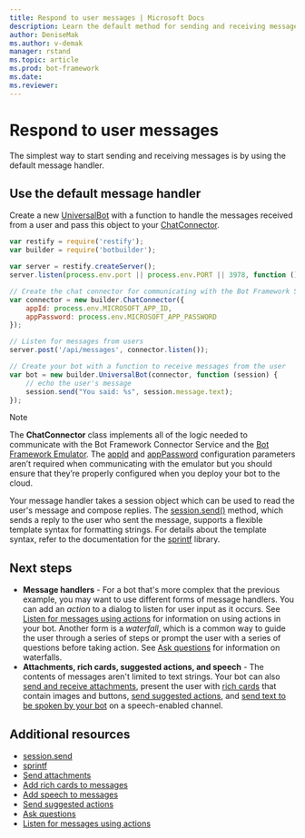 ```yaml
---
title: Respond to user messages | Microsoft Docs
description: Learn the default method for sending and receiving messages in the Bot Builder SDK for Node.js.
author: DeniseMak
ms.author: v-demak
manager: rstand
ms.topic: article
ms.prod: bot-framework
ms.date: 
ms.reviewer:
---
```


# Respond to user messages

The simplest way to start sending and receiving messages is by using the default message handler. 

## Use the default message handler
Create a new [UniversalBot][UniversalBot] with a function to handle the messages received from a user 
and pass this object to your [ChatConnector][ChatConnector].

```javascript
var restify = require('restify');
var builder = require('botbuilder');

var server = restify.createServer();
server.listen(process.env.port || process.env.PORT || 3978, function () { });

// Create the chat connector for communicating with the Bot Framework Service
var connector = new builder.ChatConnector({
    appId: process.env.MICROSOFT_APP_ID,
    appPassword: process.env.MICROSOFT_APP_PASSWORD
});

// Listen for messages from users 
server.post('/api/messages', connector.listen());

// Create your bot with a function to receive messages from the user
var bot = new builder.UniversalBot(connector, function (session) {
    // echo the user's message
    session.send("You said: %s", session.message.text);
});
```

> [!NOTE] 
> The **ChatConnector** class implements all of the logic needed to communicate with the Bot Framework Connector Service and the [Bot Framework Emulator][emulator]. 
> The [appId][appId] and [appPassword][appPassword] configuration parameters aren’t required when communicating with the emulator but you should ensure that they’re properly configured when you deploy your bot to the cloud. 

Your message handler takes a session object which can be used to read the user's message and compose replies. 
The [session.send()][SessionSend] method, which sends a reply to the user who sent the message, supports a flexible template syntax for formatting strings.
For details about the template syntax, refer to the documentation for the [sprintf][sprintf] library.

## Next steps

* **Message handlers** - For a bot that's more complex that the previous example, you may want to use different forms of message handlers. You can add an *action* to a dialog to listen for user input as it occurs. See [Listen for messages using actions](bot-builder-nodejs-global-handlers.md) for information on using actions in your bot. Another form is a *waterfall*, which is a common way to guide the user through a series of steps or prompt the user with a series of questions before taking action. See [Ask questions](bot-builder-nodejs-prompts.md) for information on waterfalls.
* **Attachments, rich cards, suggested actions, and speech** - The contents of messages aren't limited to text strings. Your bot can also [send and receive attachments][SendAttachments], present the user with [rich cards][SendCardWithButtons] that contain images and buttons, [send suggested actions](~/nodejs/bot-builder-nodejs-send-suggested-actions.md), and [send text to be spoken by your bot](~/nodejs/bot-builder-nodejs-text-to-speech.md) on a speech-enabled channel.

## Additional resources

* [session.send][SessionSend]
* [sprintf][sprintf]
* [Send attachments][SendAttachments]
* [Add rich cards to messages][SendCardWithButtons]
* [Add speech to messages](~/nodejs/bot-builder-nodejs-text-to-speech.md)
* [Send suggested actions](~/nodejs/bot-builder-nodejs-send-suggested-actions.md)
* [Ask questions](~/nodejs/bot-builder-nodejs-prompts.md)
* [Listen for messages using actions]( ~/nodejs/bot-builder-nodejs-global-handlers.md)

[SendAttachments]: ~/nodejs/bot-builder-nodejs-send-receive-attachments.md
[SendCardWithButtons]: ~/nodejs/bot-builder-nodejs-send-rich-cards.md
[sprintf]: https://github.com/alexei/sprintf.js
[emulator]: ~/debug-bots-emulator.md
[appId]: https://docs.botframework.com/en-us/node/builder/chat-reference/interfaces/_botbuilder_d_.ichatconnectorsettings.html#appid
[appPassword]: https://docs.botframework.com/en-us/node/builder/chat-reference/interfaces/_botbuilder_d_.ichatconnectorsettings.html#apppassword
[SessionSend]: https://docs.botframework.com/en-us/node/builder/chat-reference/classes/_botbuilder_d_.session#send
[UniversalBot]: https://docs.botframework.com/en-us/node/builder/chat-reference/classes/_botbuilder_d_.universalbot.html
[ChatConnector]: https://docs.botframework.com/en-us/node/builder/chat-reference/classes/_botbuilder_d_.chatconnector